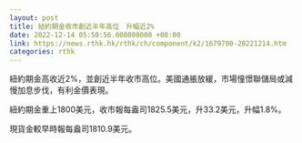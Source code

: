 ```yaml
---
layout: post
title: 紐約期金收市創近半年高位　升幅近2%
date: 2022-12-14 05:50:56.000000000 +08:00
link: https://news.rthk.hk/rthk/ch/component/k2/1679700-20221214.htm
categories: rthk
---
```


紐約期金高收近2%，並創近半年收市高位。美國通脹放緩，市場憧憬聯儲局或減慢加息步伐，有利金價表現。

紐約期金重上1800美元，收市報每盎司1825.5美元，升33.2美元，升幅1.8%。

現貨金較早時報每盎司1810.9美元。
